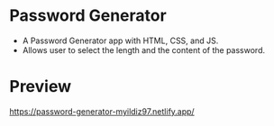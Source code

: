 # Password Generator
- A Password Generator app with HTML, CSS, and JS.
- Allows user to select the length and the content of the password.
# Preview
https://password-generator-myildiz97.netlify.app/
